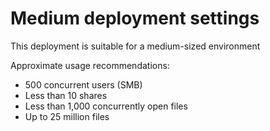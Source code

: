 # Medium deployment settings

This deployment is suitable for a medium-sized environment

Approximate usage recommendations:
- 500 concurrent users (SMB)
- Less than 10 shares
- Less than 1,000 concurrently open files
- Up to 25 million files

